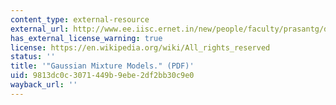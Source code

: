 ```yaml
---
content_type: external-resource
external_url: http://www.ee.iisc.ernet.in/new/people/faculty/prasantg/downloads/GMM_Tutorial_Reynolds.pdf
has_external_license_warning: true
license: https://en.wikipedia.org/wiki/All_rights_reserved
status: ''
title: '"Gaussian Mixture Models." (PDF)'
uid: 9813dc0c-3071-449b-9ebe-2df2bb30c9e0
wayback_url: ''
---
```

